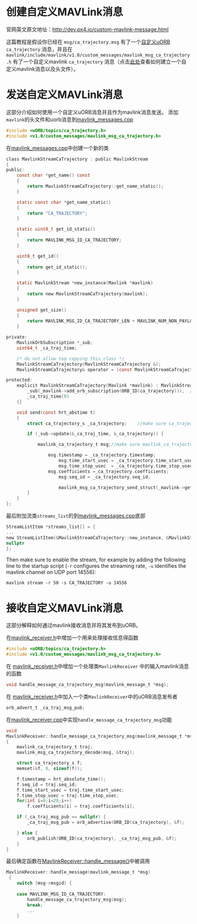 # 创建自定义MAVLink消息

官网英文原文地址：http://dev.px4.io/custom-mavlink-message.html

这篇教程是假设你已经在 `msg/ca_trajectory.msg` 有了一个[自定义uORB](../6_Middleware-and-Architecture/uorb_messaging.md) `ca_trajectory`
消息，并且在 `mavlink/include/mavlink/v1.0/custom_messages/mavlink_msg_ca_trajectory.h` 有了一个自定义mavlink
`ca_trajectory` 消息（点击[此处](http://qgroundcontrol.org/mavlink/create_new_mavlink_message)查看如何建立一个自定义mavlink消息以及头文件）。



# 发送自定义MAVLink消息


这部分介绍如何使用一个自定义uORB消息并且作为mavlink消息发送。
添加`mavlink`的头文件和uorb消息到[mavlink_messages.cpp](https://github.com/PX4/Firmware/blob/master/src/modules/mavlink/mavlink_messages.cpp)
```C
#include <uORB/topics/ca_trajectory.h>
#include <v1.0/custom_messages/mavlink_msg_ca_trajectory.h>
```

在[mavlink_messages.cpp](https://github.com/PX4/Firmware/blob/master/src/modules/mavlink/mavlink_messages.cpp#L2193)中创建一个新的类
```C
class MavlinkStreamCaTrajectory : public MavlinkStream
{
public:
	const char *get_name() const
	{
		return MavlinkStreamCaTrajectory::get_name_static();
	}

	static const char *get_name_static()
	{
		return "CA_TRAJECTORY";
	}

    static uint8_t get_id_static()
	{
		return MAVLINK_MSG_ID_CA_TRAJECTORY;
	}

    uint8_t get_id()
    {
        return get_id_static();
    }

	static MavlinkStream *new_instance(Mavlink *mavlink)
	{
		return new MavlinkStreamCaTrajectory(mavlink);
	}

	unsigned get_size()
	{
		return MAVLINK_MSG_ID_CA_TRAJECTORY_LEN + MAVLINK_NUM_NON_PAYLOAD_BYTES;
	}
	
private:
	MavlinkOrbSubscription *_sub;
	uint64_t _ca_traj_time;

	/* do not allow top copying this class */
	MavlinkStreamCaTrajectory(MavlinkStreamCaTrajectory &);
	MavlinkStreamCaTrajectory& operator = (const MavlinkStreamCaTrajectory &);

protected:
	explicit MavlinkStreamCaTrajectory(Mavlink *mavlink) : MavlinkStream(mavlink),
		_sub(_mavlink->add_orb_subscription(ORB_ID(ca_trajectory))),  // make sure you enter the name of your uorb topic here
		_ca_traj_time(0)
	{}

	void send(const hrt_abstime t)
	{
		struct ca_trajectory_s _ca_trajectory;    //make sure ca_trajectory_s is the definition of your uorb topic

		if (_sub->update(&_ca_traj_time, &_ca_trajectory)) {

			mavlink_ca_trajectory_t msg;//make sure mavlink_ca_trajectory_t is the definition of your custom mavlink message 

           		msg.timestamp = _ca_trajectory.timestamp;
            		msg.time_start_usec = _ca_trajectory.time_start_usec;
            		msg.time_stop_usec  = _ca_trajectory.time_stop_usec;
		    	msg.coefficients =_ca_trajectory.coefficients;
            		msg.seq_id = _ca_trajectory.seq_id;

            		mavlink_msg_ca_trajectory_send_struct(_mavlink->get_channel(), &msg);
		}
	}
};
```

最后附加流类`streams_list`的到[mavlink_messages.cpp](https://github.com/PX4/Firmware/blob/master/src/modules/mavlink/mavlink_messages.cpp)底部
```C
StreamListItem *streams_list[] = {
...
new StreamListItem(&MavlinkStreamCaTrajectory::new_instance, &MavlinkStreamCaTrajectory::get_name_static),
nullptr
};
```

Then make sure to enable the stream, for example by adding the following line to the startup script (`-r` configures the streaming rate, `-u` identifies the mavlink channel on UDP port 14556):

```
mavlink stream -r 50 -s CA_TRAJECTORY -u 14556
```

# 接收自定义MAVLink消息

这部分解释如何通过mavlink接收消息并将其发布到uORB。


在[mavlink_receiver.h](https://github.com/PX4/Firmware/blob/master/src/modules/mavlink/mavlink_receiver.h#L77)中增加一个用来处理接收信息得函数

```C
#include <uORB/topics/ca_trajectory.h>
#include <v1.0/custom_messages/mavlink_msg_ca_trajectory.h>
```


在 [mavlink_receiver.h](https://github.com/PX4/Firmware/blob/master/src/modules/mavlink/mavlink_receiver.h#L140)中增加一个处理类`MavlinkReceiver` 中的输入mavlink消息的函数


```C
void handle_message_ca_trajectory_msg(mavlink_message_t *msg);
```

在 [mavlink_receiver.h](https://github.com/PX4/Firmware/blob/master/src/modules/mavlink/mavlink_receiver.h#L195)中加入一个类`MavlinkReceiver`中的uORB消息发布者


```C
orb_advert_t _ca_traj_msg_pub;
```

在[mavlink_receiver.cpp](https://github.com/PX4/Firmware/blob/master/src/modules/mavlink/mavlink_receiver.cpp)中实现`handle_message_ca_trajectory_msg`功能
```C
void
MavlinkReceiver::handle_message_ca_trajectory_msg(mavlink_message_t *msg)
{
	mavlink_ca_trajectory_t traj;
	mavlink_msg_ca_trajectory_decode(msg, &traj);

	struct ca_trajectory_s f;
	memset(&f, 0, sizeof(f));

	f.timestamp = hrt_absolute_time();
	f.seq_id = traj.seq_id;
	f.time_start_usec = traj.time_start_usec;
	f.time_stop_usec = traj.time_stop_usec;
	for(int i=0;i<28;i++)
		f.coefficients[i] = traj.coefficients[i];

	if (_ca_traj_msg_pub == nullptr) {
		_ca_traj_msg_pub = orb_advertise(ORB_ID(ca_trajectory), &f);

	} else {
		orb_publish(ORB_ID(ca_trajectory), _ca_traj_msg_pub, &f);
	}
}
```

最后确定函数在[MavlinkReceiver::handle_message()](https://github.com/PX4/Firmware/blob/master/src/modules/mavlink/mavlink_receiver.cpp#L228)中被调用

```C
MavlinkReceiver::handle_message(mavlink_message_t *msg)
 {
 	switch (msg->msgid) {
        ...
	case MAVLINK_MSG_ID_CA_TRAJECTORY:
		handle_message_ca_trajectory_msg(msg);
		break;
		...
 	}
```

